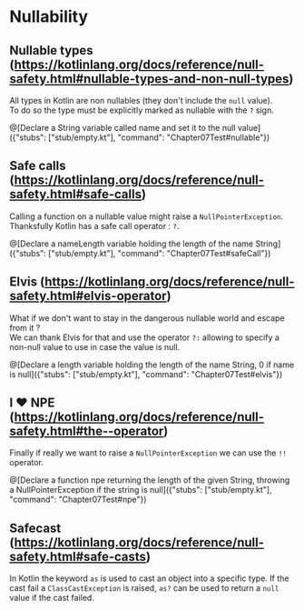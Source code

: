 # Nullability

## Nullable types (https://kotlinlang.org/docs/reference/null-safety.html#nullable-types-and-non-null-types)

All types in Kotlin are non nullables (they don't include the `null` value).  
To do so the type must be explicitly marked as nullable with the `?` sign.

@[Declare a String variable called name and set it to the null value]({"stubs": ["stub/empty.kt"], "command": "Chapter07Test#nullable"})

## Safe calls (https://kotlinlang.org/docs/reference/null-safety.html#safe-calls)

Calling a function on a nullable value might raise a `NullPointerException`.  
Thanksfully Kotlin has a safe call operator : `?`.

@[Declare a nameLength variable holding the length of the name String]({"stubs": ["stub/empty.kt"], "command": "Chapter07Test#safeCall"})

## Elvis (https://kotlinlang.org/docs/reference/null-safety.html#elvis-operator)

What if we don't want to stay in the dangerous nullable world and escape from it ?  
We can thank Elvis for that and use the operator `?:` allowing to specify a non-null value to use in case the value is null.

@[Declare a length variable holding the length of the name String, 0 if name is null]({"stubs": ["stub/empty.kt"], "command": "Chapter07Test#elvis"})

## I ❤️ NPE (https://kotlinlang.org/docs/reference/null-safety.html#the--operator)

Finally if really we want to raise a `NullPointerException` we can use the `!!` operator.

@[Declare a function npe returning the length of the given String, throwing a NullPointerException if the string is null]({"stubs": ["stub/empty.kt"], "command": "Chapter07Test#npe"})

## Safecast (https://kotlinlang.org/docs/reference/null-safety.html#safe-casts)

In Kotlin the keyword `as` is used to cast an object into a specific type. If the cast fail a `ClassCastException` is raised, `as?` can be used to return a `null` value if the cast failed.
